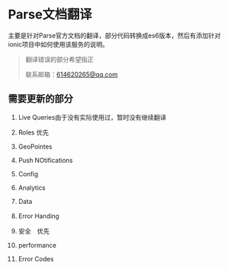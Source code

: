 # Parse文档翻译

主要是针对Parse官方文档的翻译，部分代码转换成es6版本，然后有添加针对ionic项目中如何使用该服务的说明。

> 翻译错误的部分希望指正
>
> 联系邮箱：614620265@qq.com

## 需要更新的部分

1. Live Queries由于没有实际使用过，暂时没有继续翻译
2. Roles  优先
3. GeoPointes
4. Push NOtifications
5. Config
6. Analytics
7. Data
8. Error Handing　

9. 安全　优先

10. performance

11. Error Codes



